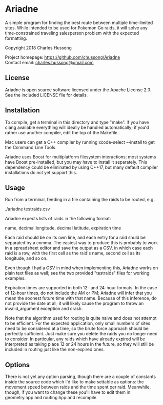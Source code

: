 # Ariadne
A simple program for finding the best route between multiple time-limited sites.
While intended to be used for Pokemon Go raids, it will solve any 
time-constrained traveling salesperson problem with the expected formatting.  

Copyright 2018 Charles Hussong  

Project homepage:	https://github.com/chussong/Ariadne  
Contact email:		charles.hussong@gmail.com  

## License

Ariadne is open source software licensed under the Apache License 2.0. See the
included LICENSE file for details.  

## Installation

To compile, get a terminal in this directory and type "make". If you have clang
available everything will ideally be handled automatically; if you'd rather use
another compiler, edit the top of the Makefile.  

Mac users can get a C++ compiler by running xcode-select --install to get the 
Command Line Tools.  

Ariadne uses Boost for multiplatform filesystem interactions; most systems have
Boost pre-installed, but you may have to install it separately. This dependency
could be eliminated by using C++17, but many default compiler installations do
not yet support this.  

## Usage

Run from a terminal, feeding in a file containing the raids to be routed, e.g.  

./ariadne testraids.csv  

Ariadne expects lists of raids in the following format:  

name, decimal longitude, decimal latitude, expiration time  

Each raid should be on its own line, and each entry for a raid shuld be 
separated by a comma. The easiest way to produce this is probably to work in a 
spreadsheet editor and save the output as a CSV, in which case each raid is a 
row, with the first cell as the raid's name, second cell as its longitude, and 
so on.  

Even though I had a CSV in mind when implementing this, Ariadne works on plain 
text files as well; see the two provided "testraids" files for working examples.  

Expiration times are supported in both 12- and 24-hour formats. In the case of 
12-hour times, do not include the AM or PM; Ariadne will infer that you mean the
soonest future time with that name. Because of this inference, do not provide
the date at all; it will likely cause the program to throw an invalid\_argument
exception and crash.  

Note that the algorithm used for routing is quite naive and does not attempt to
be efficient. For the expected application, only small numbers of sites need to
be considered at a time, so the brute force approach should be perfectly 
sufficient. Just make sure you delete the raids you no longer need to consider.
In particular, any raids which have already expired will be interpreted as 
taking place 12 or 24 hours in the future, so they will still be included in
routing just like the non-expired ones.  

## Options

There is not yet any option parsing, though there are a couple of constants 
inside the source code which I'd like to make settable as options: the movement
speed between raids and the time spent per raid. Meanwhile, though, if you want
to change these you'll have to edit them in geometry.hpp and routing.hpp and
recompile.  
